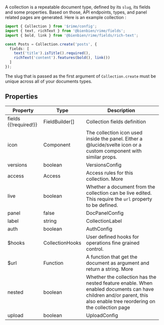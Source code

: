 A collection is a repeatable document type, defined by its `slug`, its fields and some properties. Based on those, API endpoints, types, and panel related pages are generated. Here is an example collection :

```ts
import { Collection } from '$rime/config';
import { text, richText } from '@bienbien/rime/fields';
import { bold, link } from '@bienbien/rime/fields/rich-text';

const Posts = Collection.create('posts', {
  fields: [
    text('title').isTitle().required(),
    richText('content').features(bold(), link())
  ]
});
```

The slug that is passed as the first argument of `Collection.create` must be unique across all of your documents types.

## Properties

| Property | Type | Description |
| --- | --- | --- |
| fields {{!required!}} | FieldBuilder<Field>[] | Collection fields definition |
| icon | Component<IconProps> | The collection icon used inside the panel. Either a @lucide/svelte icon or a custom component with similar props. |
| versions | boolean | VersionsConfig | Document version configuration. More |
| access | Access | Access rules for this collection. More |
| live | boolean | Whether a document from the collection can be live edited. This require the `url` property to be defined. |
| panel | false | DocPanelConfig | Panel configuration : `panel.group` defines the navigation group, `panel.description` the description on the dashboard. |
| label | string | CollectionLabel | Collection label |
| auth | boolean | AuthConfig | Authentication configuration. More |
| $hooks | CollectionHooks | User defined hooks for operations fine grained control. |
| $url | Function | A function that get the document as argument and return a string. More |
| nested | boolean | Whether the collection has the nested feature enable. When enabled documents can have children and/or parent, this also enable tree reordering on the collection page |
| upload | boolean | UploadConfig | When enabled, a collection document will have a file upload feature. More |
